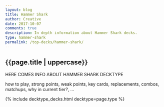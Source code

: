 ```yaml
---
layout: blog
title: Hammer Shark
author: Creative
date: 2017-10-07
comments: true
description: In depth information about Hammer Shark decks.
type: hammer-shark
permalink: /top-decks/hammer-shark/
---
```


<div class="section">
    <h2>{{page.title | uppercase}}</h2>
    <p>HERE COMES INFO ABOUT HAMMER SHARK DECKTYPE</p>
    <p>how to play, strong points, weak points, key cards, replacements, combos, matchups, why in current tier?, ...</p>
</div>

{% include decktype_decks.html decktype=page.type %}